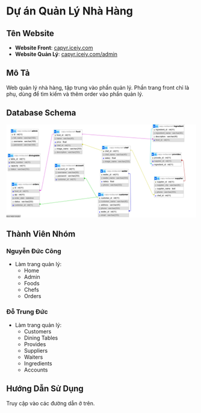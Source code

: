 # Dự án Quản Lý Nhà Hàng

## Tên Website
- **Website Front**: [capyr.iceiy.com](http://capyr.iceiy.com)
- **Website Quản Lý**: [capyr.iceiy.com/admin](http://capyr.iceiy.com/admin)

## Mô Tả
Web quản lý nhà hàng, tập trung vào phần quản lý. Phần trang front chỉ là phụ, dùng để tìm kiếm và thêm order vào phần quản lý.

## Database Schema
![Sơ đồ cơ sở dữ liệu](images/dbschema.png)

## Thành Viên Nhóm

### Nguyễn Đức Công
- Làm trang quản lý:
  - Home
  - Admin
  - Foods
  - Chefs
  - Orders

### Đỗ Trung Đức
- Làm trang quản lý:
  - Customers
  - Dining Tables
  - Provides
  - Suppliers
  - Waiters
  - Ingredients
  - Accounts

## Hướng Dẫn Sử Dụng
Truy cập vào các đường dẫn ở trên.
